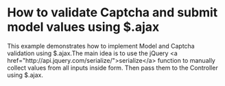 # How to validate Captcha and submit model values using $.ajax


This example demonstrates how to implement Model and Captcha validation using $.ajax.The main idea is to use the jQuery <a href="http://api.jquery.com/serialize/">serialize</a> function to manually collect values from all inputs inside form. Then pass them to the Controller using $.ajax.

<br/>


